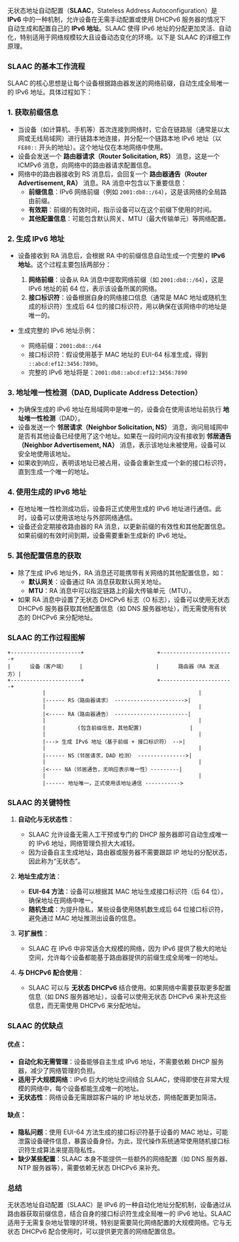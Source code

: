 无状态地址自动配置（**SLAAC**，Stateless Address Autoconfiguration）是 **IPv6** 中的一种机制，允许设备在无需手动配置或使用 DHCPv6 服务器的情况下自动生成和配置自己的 **IPv6 地址**。SLAAC 使得 IPv6 地址的分配更加灵活、自动化，特别适用于网络规模较大且设备动态变化的环境。以下是 SLAAC 的详细工作原理。

### SLAAC 的基本工作流程

SLAAC 的核心思想是让每个设备根据路由器发送的网络前缀，自动生成全局唯一的 IPv6 地址。具体过程如下：

### 1. **获取前缀信息**
- 当设备（如计算机、手机等）首次连接到网络时，它会在链路层（通常是以太网或无线局域网）进行链路本地连接，并分配一个链路本地 IPv6 地址（以 `FE80::` 开头的地址）。这个地址仅在本地网络中使用。
- 设备会发送一个 **路由器请求（Router Solicitation, RS）** 消息，这是一个 ICMPv6 消息，向网络中的路由器请求配置信息。
- 网络中的路由器接收到 RS 消息后，会回复一个 **路由器通告（Router Advertisement, RA）** 消息。RA 消息中包含以下重要信息：
    - **前缀信息**：IPv6 网络前缀（例如 `2001:db8::/64`），这是该网络的全局路由前缀。
    - **有效期**：前缀的有效时间，指示设备可以在这个前缀下使用的时间。
    - **其他配置信息**：可能包含默认网关、MTU（最大传输单元）等网络配置。

### 2. **生成 IPv6 地址**
- 设备接收到 RA 消息后，会根据 RA 中的前缀信息自动生成一个完整的 **IPv6 地址**。这个过程主要包括两部分：
    1. **网络前缀**：设备从 RA 消息中提取网络前缀（如 `2001:db8::/64`），这是 IPv6 地址的前 64 位，表示该设备所属的网络。
    2. **接口标识符**：设备根据自身的网络接口信息（通常是 MAC 地址或随机生成的标识符）生成后 64 位的接口标识符，用以确保在该网络中的地址是唯一的。

- 生成完整的 IPv6 地址示例：
    - 网络前缀：`2001:db8::/64`
    - 接口标识符：假设使用基于 MAC 地址的 EUI-64 标准生成，得到 `::abcd:ef12:3456:7890`。
    - 完整的 IPv6 地址将是：`2001:db8::abcd:ef12:3456:7890`

### 3. **地址唯一性检测（DAD, Duplicate Address Detection）**
- 为确保生成的 IPv6 地址在局域网中是唯一的，设备会在使用该地址前执行 **地址唯一性检测**（DAD）。
- 设备发送一个 **邻居请求（Neighbor Solicitation, NS）** 消息，询问局域网中是否有其他设备已经使用了这个地址。如果在一段时间内没有接收到 **邻居通告（Neighbor Advertisement, NA）** 消息，表示该地址未被使用，设备可以安全地使用该地址。
- 如果收到响应，表明该地址已被占用，设备会重新生成一个新的接口标识符，直到生成一个唯一的地址。

### 4. **使用生成的 IPv6 地址**
- 在地址唯一性检测成功后，设备将正式使用生成的 IPv6 地址进行通信。此时，设备可以使用该地址与外部网络通信。
- 设备还会定期接收路由器的 RA 消息，以更新前缀的有效性和其他配置信息。如果前缀的有效时间到期，设备需要重新生成新的 IPv6 地址。

### 5. **其他配置信息的获取**
- 除了生成 IPv6 地址外，RA 消息还可能携带有关网络的其他配置信息，如：
    - **默认网关**：设备通过 RA 消息获取默认网关地址。
    - **MTU**：RA 消息中可以指定链路上的最大传输单元（MTU）。
- 如果 RA 消息中设置了无状态 DHCPv6 标志（O 标志），设备可以使用无状态 DHCPv6 服务器获取其他配置信息（如 DNS 服务器地址），而无需使用有状态的 DHCPv6 来分配地址。

### SLAAC 的工作过程图解

```
+----------------------+                       +-----------------------+
|      设备（客户端）    |                       |      路由器（RA 发送方）|
+----------------------+                       +-----------------------+
           |                                                |
           |------ RS（路由器请求） ---------------------->|
           |                                                |
           |<----- RA（路由器通告） -----------------------|
           |                                                |
           |          (包含前缀信息、其他配置)               |
           |                                                |
           |---> 生成 IPv6 地址（基于前缀 + 接口标识符） -->|
           |                                                |
           |------ NS（邻居请求，DAD 检测） --------------->|
           |                                                |
           |<---- NA（邻居通告，无响应表示唯一性）---------|
           |                                                |
           |------ 地址唯一，正式使用该地址通信 ----------->
```

### SLAAC 的关键特性

1. **自动化与无状态性**：
    - SLAAC 允许设备无需人工干预或专门的 DHCP 服务器即可自动生成唯一的 IPv6 地址，网络管理负担大大减轻。
    - 因为设备自主生成地址，路由器或服务器不需要跟踪 IP 地址的分配状态，因此称为“无状态”。

2. **地址生成方法**：
    - **EUI-64 方法**：设备可以根据其 MAC 地址生成接口标识符（后 64 位），确保地址在网络中唯一。
    - **随机生成**：为提升隐私，某些设备使用随机数生成后 64 位接口标识符，避免通过 MAC 地址推测出设备的信息。

3. **可扩展性**：
    - SLAAC 在 IPv6 中非常适合大规模的网络，因为 IPv6 提供了极大的地址空间，允许每个设备都能基于路由器提供的前缀生成全局唯一的地址。

4. **与 DHCPv6 配合使用**：
    - SLAAC 可以与 **无状态 DHCPv6** 结合使用。如果网络中需要获取更多配置信息（如 DNS 服务器地址），设备可以使用无状态 DHCPv6 来补充这些信息，而无需使用 DHCPv6 来分配地址。

### SLAAC 的优缺点

#### 优点：
- **自动化和无需管理**：设备能够自主生成 IPv6 地址，不需要依赖 DHCP 服务器，减少了网络管理的负担。
- **适用于大规模网络**：IPv6 巨大的地址空间结合 SLAAC，使得即使在非常大规模的网络中，每个设备都能生成唯一的地址。
- **无状态性**：网络设备无需跟踪客户端的 IP 地址状态，网络配置更加简洁。

#### 缺点：
- **隐私问题**：使用 EUI-64 方法生成的接口标识符基于设备的 MAC 地址，可能泄露设备硬件信息，暴露设备身份。为此，现代操作系统通常使用随机接口标识符生成算法来提高隐私性。
- **缺少某些配置**：SLAAC 本身不能提供一些额外的网络配置（如 DNS 服务器、NTP 服务器等），需要依赖无状态 DHCPv6 来补充。

### 总结

无状态地址自动配置（SLAAC）是 IPv6 的一种自动化地址分配机制，设备通过从路由器获取前缀信息，结合自身的接口标识符生成全局唯一的 IPv6 地址。SLAAC 适用于无需复杂地址管理的环境，特别是需要简化网络配置的大规模网络。它与无状态 DHCPv6 配合使用时，可以提供更完善的网络配置信息。
